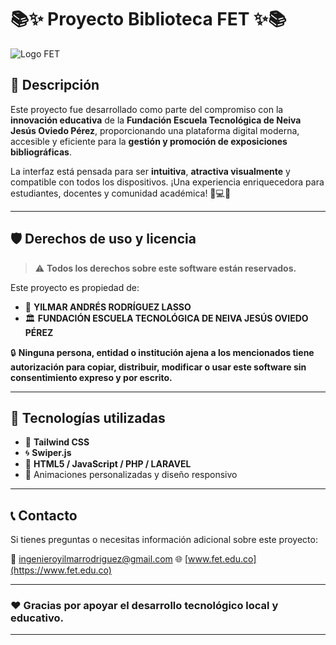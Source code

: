 # 📚✨ Proyecto Biblioteca FET ✨📚

![Logo FET](https://www.fet.edu.co/images/logo.png) <!-- Puedes reemplazar esto con la ruta de tu logo -->

## 🚀 Descripción

Este proyecto fue desarrollado como parte del compromiso con la **innovación educativa** de la **Fundación Escuela Tecnológica de Neiva Jesús Oviedo Pérez**, proporcionando una plataforma digital moderna, accesible y eficiente para la **gestión y promoción de exposiciones bibliográficas**.

La interfaz está pensada para ser **intuitiva**, **atractiva visualmente** y compatible con todos los dispositivos. ¡Una experiencia enriquecedora para estudiantes, docentes y comunidad académica! 🌱💻📖

---

## 🛡️ Derechos de uso y licencia

> ⚠️ **Todos los derechos sobre este software están reservados.**

Este proyecto es propiedad de:

- 👤 **YILMAR ANDRÉS RODRÍGUEZ LASSO**
- 🏛️ **FUNDACIÓN ESCUELA TECNOLÓGICA DE NEIVA JESÚS OVIEDO PÉREZ**

🔒 **Ninguna persona, entidad o institución ajena a los mencionados tiene autorización para copiar, distribuir, modificar o usar este software sin consentimiento expreso y por escrito.**

---

## 🧩 Tecnologías utilizadas

- 🌿 **Tailwind CSS**
- 🌀 **Swiper.js**
- 🧠 **HTML5 / JavaScript / PHP / LARAVEL**
- 🎨 Animaciones personalizadas y diseño responsivo

---

## 📞 Contacto

Si tienes preguntas o necesitas información adicional sobre este proyecto:

📧 ingenieroyilmarrodriguez@gmail.com 
🌐 [www.fet.edu.co](https://www.fet.edu.co)

---

### ❤️ Gracias por apoyar el desarrollo tecnológico local y educativo.

---

